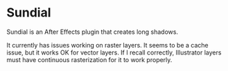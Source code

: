 # Sundial
Sundial is an After Effects plugin that creates long shadows.

It currently has issues working on raster layers. It seems to be a cache issue, but it works OK for vector layers. If I recall correctly, Illustrator layers must have continuous rasterization for it to work properly.
